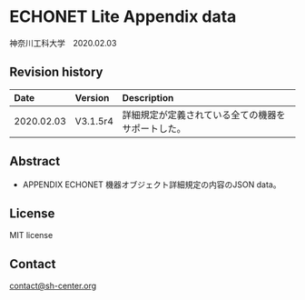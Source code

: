 # ECHONET Lite Appendix data
神奈川工科大学　2020.02.03

## Revision history  

| Date | Version  | Description |
|:-----------|:-----|:-----|
| 2020.02.03 | V3.1.5r4 | 詳細規定が定義されている全ての機器をサポートした。

## Abstract
- APPENDIX ECHONET 機器オブジェクト詳細規定の内容のJSON data。

## License
MIT license

## Contact
contact@sh-center.org